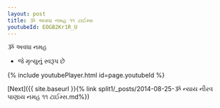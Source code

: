 ```yaml
---
layout: post
title: ૐ અવધા નમહ ૧૧ ટાઈમ્સ
youtubeId: EOGB2Kr1R_U
---
```

 
 
 ૐ અવધા નમહ  
 
 -  જે મૃત્યુનું સ્વરૂપ છે 
 
  
 
  
 
 
 
 
 
 


{% include youtubePlayer.html id=page.youtubeId %}
 
[Next]({{ site.baseurl }}{% link  split1/_posts/2014-08-25-ૐ ન્યાય નીરવ પાણાય નમહ ૧૧ ટાઈમ્સ.md%})
 
